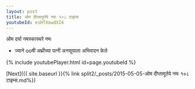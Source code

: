 ```yaml
---
layout: post
title: ओम दीप्तामूर्तये नमः १०८ टाइम्स
youtubeId: esHTXowdXI4
---
```

 
 
 ओम दर्या नमस्कारथरे नमः  
 
 -  ज्याने ooषी अथ्रीच्या पत्नी अनसूयाला अभिवादन केले 
 
  
 
  
 
 
 
 
 
 


{% include youtubePlayer.html id=page.youtubeId %}
 
[Next]({{ site.baseurl }}{% link  split2/_posts/2015-05-05-ओम दीप्तामूर्तये नमः १०८ टाइम्स.md%})
 
